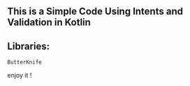 ## This is a Simple Code Using Intents and Validation in Kotlin

## Libraries:

```ButterKnife``` 


enjoy it !
